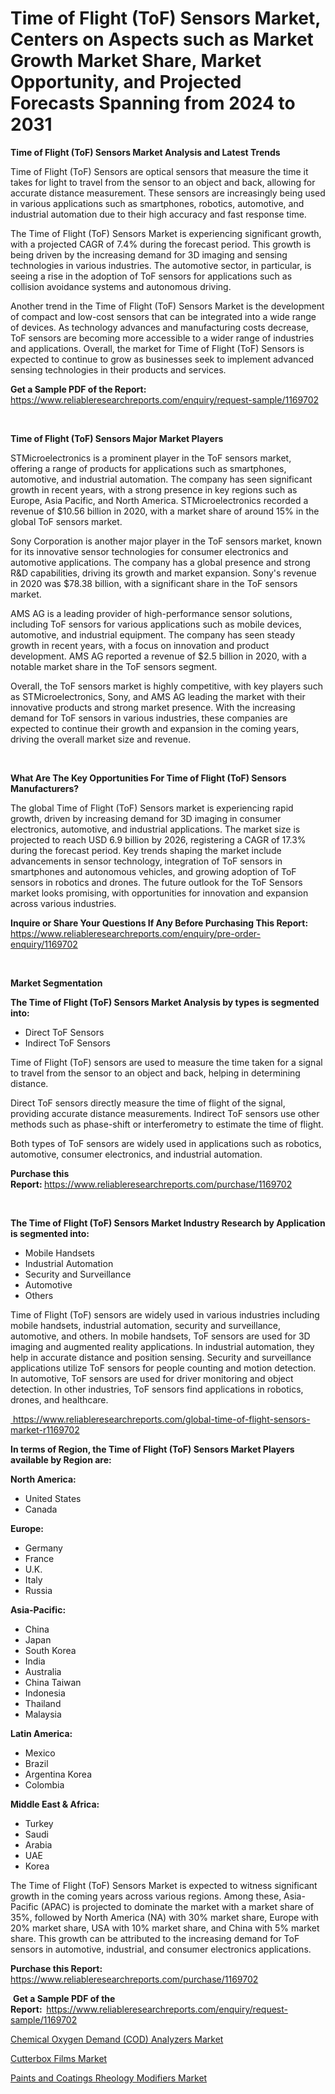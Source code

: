<p><h1>Time of Flight (ToF) Sensors Market, Centers on Aspects such as Market Growth Market Share, Market Opportunity, and Projected Forecasts Spanning from 2024 to 2031</h1></p><p><strong>Time of Flight (ToF) Sensors Market Analysis and Latest Trends</strong></p>
<p><p>Time of Flight (ToF) Sensors are optical sensors that measure the time it takes for light to travel from the sensor to an object and back, allowing for accurate distance measurement. These sensors are increasingly being used in various applications such as smartphones, robotics, automotive, and industrial automation due to their high accuracy and fast response time.</p><p>The Time of Flight (ToF) Sensors Market is experiencing significant growth, with a projected CAGR of 7.4% during the forecast period. This growth is being driven by the increasing demand for 3D imaging and sensing technologies in various industries. The automotive sector, in particular, is seeing a rise in the adoption of ToF sensors for applications such as collision avoidance systems and autonomous driving.</p><p>Another trend in the Time of Flight (ToF) Sensors Market is the development of compact and low-cost sensors that can be integrated into a wide range of devices. As technology advances and manufacturing costs decrease, ToF sensors are becoming more accessible to a wider range of industries and applications. Overall, the market for Time of Flight (ToF) Sensors is expected to continue to grow as businesses seek to implement advanced sensing technologies in their products and services.</p></p>
<p><strong>Get a Sample PDF of the Report:&nbsp;</strong> <a href="https://www.reliableresearchreports.com/enquiry/request-sample/1169702">https://www.reliableresearchreports.com/enquiry/request-sample/1169702</a></p>
<p>&nbsp;</p>
<p><strong>Time of Flight (ToF) Sensors Major Market Players</strong></p>
<p><p>STMicroelectronics is a prominent player in the ToF sensors market, offering a range of products for applications such as smartphones, automotive, and industrial automation. The company has seen significant growth in recent years, with a strong presence in key regions such as Europe, Asia Pacific, and North America. STMicroelectronics recorded a revenue of $10.56 billion in 2020, with a market share of around 15% in the global ToF sensors market.</p><p>Sony Corporation is another major player in the ToF sensors market, known for its innovative sensor technologies for consumer electronics and automotive applications. The company has a global presence and strong R&D capabilities, driving its growth and market expansion. Sony's revenue in 2020 was $78.38 billion, with a significant share in the ToF sensors market.</p><p>AMS AG is a leading provider of high-performance sensor solutions, including ToF sensors for various applications such as mobile devices, automotive, and industrial equipment. The company has seen steady growth in recent years, with a focus on innovation and product development. AMS AG reported a revenue of $2.5 billion in 2020, with a notable market share in the ToF sensors segment.</p><p>Overall, the ToF sensors market is highly competitive, with key players such as STMicroelectronics, Sony, and AMS AG leading the market with their innovative products and strong market presence. With the increasing demand for ToF sensors in various industries, these companies are expected to continue their growth and expansion in the coming years, driving the overall market size and revenue.</p></p>
<p>&nbsp;</p>
<p><strong>What Are The Key Opportunities For Time of Flight (ToF) Sensors Manufacturers?</strong></p>
<p><p>The global Time of Flight (ToF) Sensors market is experiencing rapid growth, driven by increasing demand for 3D imaging in consumer electronics, automotive, and industrial applications. The market size is projected to reach USD 6.9 billion by 2026, registering a CAGR of 17.3% during the forecast period. Key trends shaping the market include advancements in sensor technology, integration of ToF sensors in smartphones and autonomous vehicles, and growing adoption of ToF sensors in robotics and drones. The future outlook for the ToF Sensors market looks promising, with opportunities for innovation and expansion across various industries.</p></p>
<p><strong>Inquire or Share Your Questions If Any Before Purchasing This Report:</strong> <a href="https://www.reliableresearchreports.com/enquiry/pre-order-enquiry/1169702">https://www.reliableresearchreports.com/enquiry/pre-order-enquiry/1169702</a></p>
<p>&nbsp;</p>
<p><strong>Market Segmentation</strong></p>
<p><strong>The Time of Flight (ToF) Sensors Market Analysis by types is segmented into:</strong></p>
<p><ul><li>Direct ToF Sensors</li><li>Indirect ToF Sensors</li></ul></p>
<p><p>Time of Flight (ToF) sensors are used to measure the time taken for a signal to travel from the sensor to an object and back, helping in determining distance. </p><p>Direct ToF sensors directly measure the time of flight of the signal, providing accurate distance measurements. Indirect ToF sensors use other methods such as phase-shift or interferometry to estimate the time of flight.</p><p>Both types of ToF sensors are widely used in applications such as robotics, automotive, consumer electronics, and industrial automation.</p></p>
<p><strong>Purchase this Report:&nbsp;</strong><a href="https://www.reliableresearchreports.com/purchase/1169702">https://www.reliableresearchreports.com/purchase/1169702</a></p>
<p>&nbsp;</p>
<p><strong>The Time of Flight (ToF) Sensors Market Industry Research by Application is segmented into:</strong></p>
<p><ul><li>Mobile Handsets</li><li>Industrial Automation</li><li>Security and Surveillance</li><li>Automotive</li><li>Others</li></ul></p>
<p><p>Time of Flight (ToF) sensors are widely used in various industries including mobile handsets, industrial automation, security and surveillance, automotive, and others. In mobile handsets, ToF sensors are used for 3D imaging and augmented reality applications. In industrial automation, they help in accurate distance and position sensing. Security and surveillance applications utilize ToF sensors for people counting and motion detection. In automotive, ToF sensors are used for driver monitoring and object detection. In other industries, ToF sensors find applications in robotics, drones, and healthcare.</p></p>
<p><a href="https://www.reliableresearchreports.com/global-time-of-flight-sensors-market-r1169702">&nbsp;https://www.reliableresearchreports.com/global-time-of-flight-sensors-market-r1169702</a></p>
<p><strong>In terms of Region, the Time of Flight (ToF) Sensors Market Players available by Region are:</strong></p>
<p>
    <p> <strong> North America: </strong>
        <ul>
            <li>United States</li>
            <li>Canada</li>
        </ul>
        </p> 
    <p> <strong> Europe: </strong>
        <ul>
            <li>Germany</li>
            <li>France</li>
            <li>U.K.</li>
            <li>Italy</li>
            <li>Russia</li>
        </ul>
        </p> 
    <p> <strong> Asia-Pacific: </strong>
        <ul>
            <li>China</li>
            <li>Japan</li>
            <li>South Korea</li>
            <li>India</li>
            <li>Australia</li>
            <li>China Taiwan</li>
            <li>Indonesia</li>
            <li>Thailand</li>
            <li>Malaysia</li>
        </ul>
        </p> 
    <p> <strong> Latin America: </strong>
        <ul>
            <li>Mexico</li>
            <li>Brazil</li>
            <li>Argentina Korea</li>
            <li>Colombia</li>
        </ul>
        </p> 
    <p> <strong> Middle East & Africa: </strong>
        <ul>
            <li>Turkey</li>
            <li>Saudi</li>
            <li>Arabia</li>
            <li>UAE</li>
            <li>Korea</li>
        </ul>
    </p>
    </p>
<p><p>The Time of Flight (ToF) Sensors Market is expected to witness significant growth in the coming years across various regions. Among these, Asia-Pacific (APAC) is projected to dominate the market with a market share of 35%, followed by North America (NA) with 30% market share, Europe with 20% market share, USA with 10% market share, and China with 5% market share. This growth can be attributed to the increasing demand for ToF sensors in automotive, industrial, and consumer electronics applications.</p></p>
<p><strong>Purchase this Report: </strong><a href="https://www.reliableresearchreports.com/purchase/1169702">https://www.reliableresearchreports.com/purchase/1169702</a></p>
<p>&nbsp;<strong>Get a Sample PDF of the Report:&nbsp;&nbsp;</strong><a href="https://www.reliableresearchreports.com/enquiry/request-sample/1169702">https://www.reliableresearchreports.com/enquiry/request-sample/1169702</a></p>
<p><strong></strong></p>
<p><p><a href="https://github.com/RickHolmes3/Market-Research-Report-List-4/blob/main/chemical-oxygen-demand-cod-analyzers-market.md">Chemical Oxygen Demand (COD) Analyzers Market</a></p><p><a href="https://gamy-alyssum-396.notion.site/Cutterbox-Films-Market-Analysis-and-Sze-Forecasted-for-period-from-2024-to-2031-310a9d83a7fb42a0bcee48c77b8c75d9">Cutterbox Films Market</a></p><p><a href="https://natural-crush-b99.notion.site/Paints-and-Coatings-Rheology-Modifiers-Market-Exploring-Market-Share-Market-Trends-and-Future-Gro-3de6943e9eff4c42b110410c8a707191">Paints and Coatings Rheology Modifiers Market</a></p></p>